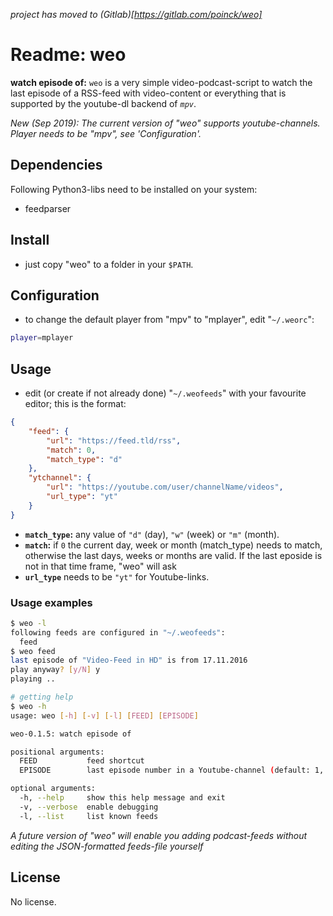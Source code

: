 *project has moved to (Gitlab)[https://gitlab.com/poinck/weo]*

# Readme: weo

**watch episode of:**
`weo` is a very simple video-podcast-script to watch the last episode of a RSS-feed with video-content or everything that is supported by the youtube-dl backend of *`mpv`*.

*New (Sep 2019): The current version of "weo" supports youtube-channels. Player needs to be "mpv", see 'Configuration'.*


## Dependencies

Following Python3-libs need to be installed on your system:

- feedparser


## Install

- just copy "weo" to a folder in your `$PATH`.


## Configuration

- to change the default player from "mpv" to "mplayer", edit "`~/.weorc`":

```.sh
player=mplayer
```

## Usage

- edit (or create if not already done) "`~/.weofeeds`" with your favourite editor; this is the format:

```.json
{
    "feed": {
        "url": "https://feed.tld/rss",
        "match": 0,
        "match_type": "d"
    },
    "ytchannel": {
        "url": "https://youtube.com/user/channelName/videos",
        "url_type": "yt"
    }
}
```

- **`match_type`:** any value of `"d"` (day), `"w"` (week) or `"m"` (month).
- **`match`:** if `0` the current day, week or month (match_type) needs to match, otherwise the last days, weeks or months are valid. If the last eposide is not in that time frame, "weo" will ask
- **`url_type`** needs to be `"yt"` for Youtube-links.

### Usage examples

```.sh
$ weo -l
following feeds are configured in "~/.weofeeds":
  feed
$ weo feed
last episode of "Video-Feed in HD" is from 17.11.2016
play anyway? [y/N] y
playing ..

# getting help
$ weo -h
usage: weo [-h] [-v] [-l] [FEED] [EPISODE]

weo-0.1.5: watch episode of

positional arguments:
  FEED           feed shortcut
  EPISODE        last episode number in a Youtube-channel (default: 1, newest)

optional arguments:
  -h, --help     show this help message and exit
  -v, --verbose  enable debugging
  -l, --list     list known feeds
```

*A future version of "weo" will enable you adding podcast-feeds without editing the JSON-formatted feeds-file yourself*


## License

No license.

